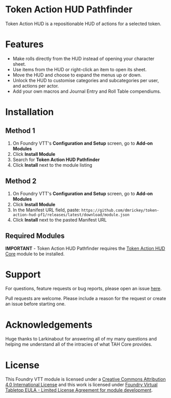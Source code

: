 # Token Action HUD Pathfinder

Token Action HUD is a repositionable HUD of actions for a selected token.

# Features
- Make rolls directly from the HUD instead of opening your character sheet.
- Use items from the HUD or right-click an item to open its sheet.
- Move the HUD and choose to expand the menus up or down.
- Unlock the HUD to customise categories and subcategories per user, and actions per actor.
- Add your own macros and Journal Entry and Roll Table compendiums.

# Installation

## Method 1
1. On Foundry VTT's **Configuration and Setup** screen, go to **Add-on Modules**
2. Click **Install Module**
3. Search for **Token Action HUD Pathfinder** 
4. Click **Install** next to the module listing

## Method 2
1. On Foundry VTT's **Configuration and Setup** screen, go to **Add-on Modules**
2. Click **Install Module**
3. In the Manifest URL field, paste: `https://github.com/dmrickey/token-action-hud-pf1/releases/latest/download/module.json`
4. Click **Install** next to the pasted Manifest URL

## Required Modules

**IMPORTANT** - Token Action HUD Pathfinder requires the [Token Action HUD Core](https://foundryvtt.com/packages/token-action-hud-core) module to be installed.

# Support

For questions, feature requests or bug reports, please open an issue [here](https://github.com/dmrickey/token-action-hud-pf1/issues).

Pull requests are welcome. Please include a reason for the request or create an issue before starting one.

# Acknowledgements

Huge thanks to Larkinabout for answering all of my many questions and helping me understand all of the intracies of what TAH Core provides.

# License

This Foundry VTT module is licensed under a [Creative Commons Attribution 4.0 International License](https://creativecommons.org/licenses/by/4.0/) and this work is licensed under [Foundry Virtual Tabletop EULA - Limited License Agreement for module development](https://foundryvtt.com/article/license/).
